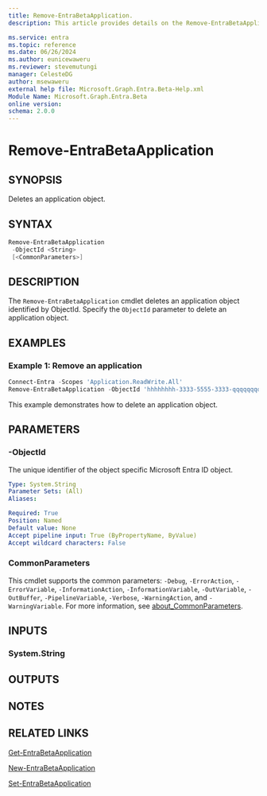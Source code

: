 ```yaml
---
title: Remove-EntraBetaApplication.
description: This article provides details on the Remove-EntraBetaApplication command.

ms.service: entra
ms.topic: reference
ms.date: 06/26/2024
ms.author: eunicewaweru
ms.reviewer: stevemutungi
manager: CelesteDG
author: msewaweru
external help file: Microsoft.Graph.Entra.Beta-Help.xml
Module Name: Microsoft.Graph.Entra.Beta
online version:
schema: 2.0.0
---
```


# Remove-EntraBetaApplication

## SYNOPSIS

Deletes an application object.

## SYNTAX

```powershell
Remove-EntraBetaApplication 
 -ObjectId <String> 
 [<CommonParameters>]
```

## DESCRIPTION

The `Remove-EntraBetaApplication` cmdlet deletes an application object identified by ObjectId. Specify the `ObjectId` parameter to delete an application object.

## EXAMPLES

### Example 1: Remove an application

```powershell
Connect-Entra -Scopes 'Application.ReadWrite.All'
Remove-EntraBetaApplication -ObjectId 'hhhhhhhh-3333-5555-3333-qqqqqqqqqqqq'
```

This example demonstrates how to delete an application object.

## PARAMETERS

### -ObjectId

The unique identifier of the object specific Microsoft Entra ID object.

```yaml
Type: System.String
Parameter Sets: (All)
Aliases:

Required: True
Position: Named
Default value: None
Accept pipeline input: True (ByPropertyName, ByValue)
Accept wildcard characters: False
```

### CommonParameters

This cmdlet supports the common parameters: `-Debug`, `-ErrorAction`, `-ErrorVariable`, `-InformationAction`, `-InformationVariable`, `-OutVariable`, `-OutBuffer`, `-PipelineVariable`, `-Verbose`, `-WarningAction`, and `-WarningVariable`. For more information, see [about_CommonParameters](https://go.microsoft.com/fwlink/?LinkID=113216).

## INPUTS

### System.String

## OUTPUTS

## NOTES

## RELATED LINKS

[Get-EntraBetaApplication](Get-EntraBetaApplication.md)

[New-EntraBetaApplication](New-EntraBetaApplication.md)

[Set-EntraBetaApplication](Set-EntraBetaApplication.md)
